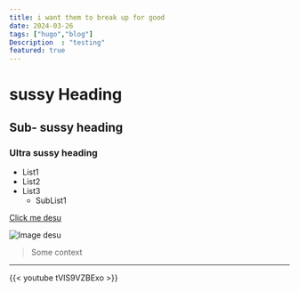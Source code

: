 ```yaml
---
title: i want them to break up for good
date: 2024-03-26
tags: ["hugo","blog"]
Description  : "testing"
featured: true
---
```


# sussy Heading
## Sub- sussy heading
### Ultra sussy heading


- List1
- List2
- List3
    - SubList1


[Click me desu](https://youtu.be/tVIS9VZBExo)

![Image desu](https://external-content.duckduckgo.com/iu/?u=https%3A%2F%2Fstatic.animecorner.me%2F2023%2F08%2F1693494180-58087.png&f=1&nofb=1&ipt=acb4c6ed9e0e2987a0acca26a3b481ae49050341d42952262dc60490f16c46b1&ipo=images)

> Some context

---

{{< youtube tVIS9VZBExo >}}
